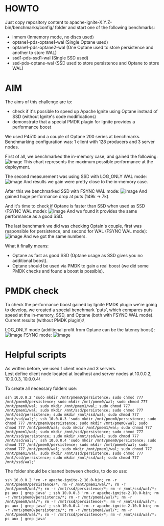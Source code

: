 # HOWTO
Just copy repository content to apache-ignite-X.Y.Z-bin/benchmarks/config/ folder and start one of the following benchmarks:
- inmem (Inmemory mode, no discs used)
- optane1-pds-optane1-wal (Single Optane used)
- optane1-pds-optane2-wal (One Optane used to store persistence and another to store WAL)
- ssd1-pds-ssd1-wal (Single SSD used)
- ssd-pds-optane-wal (SSD used to store persistence and Optane to store WAL)

# AIM
The aims of this challenge are to:
- check if it's possible to speed up Apache Ignite using Optane instead of SSD (without Ignite's code modifications)
- demonstrate that a special PMDK plugin for Ignite provides a performance boost

We used P4510 and a couple of Optane 200 series at benchmarks.\
Benchmarking configuration was: 1 client with 128 producers and 3 server nodes.

First of all, we benchmarked the in-memory case, and gained the following:
![image](https://user-images.githubusercontent.com/1394154/129332244-dc54138e-5965-4551-a0df-f9398c13621a.png)
This chart represents the maximum possible performance at the deployment.

The second measurement was using SSD with LOG_ONLY WAL mode:
![image](https://user-images.githubusercontent.com/1394154/129332651-32ec074d-a188-4a85-838c-92fcf94f9af2.png)
And results we gain were pretty close to the in-memory case.

After this we benchmarked SSD with FSYNC WAL mode:
![image](https://user-images.githubusercontent.com/1394154/129333006-2b92cfbe-3761-484a-81a5-5c3bbe1d42cb.png)
And gained huge performance drop at puts (149k -> 7k).

And it's time to check if Optane is faster than SSD when used as SSD (FSYNC WAL mode):
![image](https://user-images.githubusercontent.com/1394154/129333298-ffd86b97-70a8-49cd-9a76-066c11b1df0f.png)
And we found it provides the same performance as a good SSD.

The last benchmark we did was checking Optain's couple, first was responsible for persistence, and second for WAL (FSYNC WAL mode):
![image](https://user-images.githubusercontent.com/1394154/129333609-260b391d-0142-48ab-8e2c-89c5caab191a.png)
And we got the same numbers.

What it finally means:
- Optane as fast as good SSD (Optane usage as SSD gives you no additional boost).
- Optane should be used via PMDK to gain a real boost (we did some PMDK checks and found a boost is possible).

# PMDK check
To check the performance boost gained by Ignite PMDK plugin we're going to develop, we created a special benchmark 'puts', which compares puts speed at the in-memory, SSD, and Optane (both with FSYNC WAL mode).\
Current results (without PMDK plugin):\

LOG_ONLY mode (additional profit from Optane can be the latency boost):
![image](https://user-images.githubusercontent.com/1394154/129345170-ed7660c1-9088-43d9-9fee-8965959c9b87.png)
FSYNC mode:
![image](https://user-images.githubusercontent.com/1394154/129338869-a47a3ed5-04e4-4b6d-bf36-cff5dba9ab84.png)

# Helpful scripts
As written before, we used 1 client node and 3 servers.\
Lest define client node located at localhost and server nodes at 10.0.0.2, 10.0.0.3, 10.0.0.4\

To create all necessary folders use:
```
ssh 10.0.0.2 'sudo mkdir /mnt/pmem0/persistence; sudo chmod 777 /mnt/pmem0/persistence; sudo mkdir /mnt/pmem0/wal; sudo chmod 777 /mnt/pmem0/wal; sudo mkdir /mnt/pmem1/wal; sudo chmod 777 /mnt/pmem1/wal; sudo mkdir /mnt/ssd/persistence; sudo chmod 777 /mnt/ssd/persistence; sudo mkdir /mnt/ssd/wal; sudo chmod 777 /mnt/ssd/wal;'; ssh 10.0.0.3 'sudo mkdir /mnt/pmem0/persistence; sudo chmod 777 /mnt/pmem0/persistence; sudo mkdir /mnt/pmem0/wal; sudo chmod 777 /mnt/pmem0/wal; sudo mkdir /mnt/pmem1/wal; sudo chmod 777 /mnt/pmem1/wal; sudo mkdir /mnt/ssd/persistence; sudo chmod 777 /mnt/ssd/persistence; sudo mkdir /mnt/ssd/wal; sudo chmod 777 /mnt/ssd/wal;'; ssh 10.0.0.4 'sudo mkdir /mnt/pmem0/persistence; sudo chmod 777 /mnt/pmem0/persistence; sudo mkdir /mnt/pmem0/wal; sudo chmod 777 /mnt/pmem0/wal; sudo mkdir /mnt/pmem1/wal; sudo chmod 777 /mnt/pmem1/wal; sudo mkdir /mnt/ssd/persistence; sudo chmod 777 /mnt/ssd/persistence; sudo mkdir /mnt/ssd/wal; sudo chmod 777 /mnt/ssd/wal;'
```
The folder should be cleaned between checks, to do so use:
```
ssh 10.0.0.2 'rm -r apache-ignite-2.10.0-bin; rm -r /mnt/pmem0/persistence/*; rm -r /mnt/pmem1/wal/*; rm -r /mnt/pmem0/wal/*; rm -r /mnt/ssd/persistence/*; rm -r /mnt/ssd/wal/*; ps aux | grep java' ; ssh 10.0.0.3 'rm -r apache-ignite-2.10.0-bin; rm -r /mnt/pmem0/persistence/*; rm -r /mnt/pmem1/wal/*; rm -r /mnt/pmem0/wal/*; rm -r /mnt/ssd/persistence/*; rm -r /mnt/ssd/wal/*; ps aux | grep java' ; ssh 10.0.0.4 'rm -r apache-ignite-2.10.0-bin; rm -r /mnt/pmem0/persistence/*; rm -r /mnt/pmem1/wal/*; rm -r /mnt/pmem0/wal/*; rm -r /mnt/ssd/persistence/*; rm -r /mnt/ssd/wal/*; ps aux | grep java'
```

